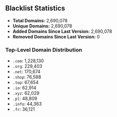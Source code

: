 ## Blacklist Statistics

- **Total Domains:** 2,690,078
- **Unique Domains:** 2,690,078
- **Added Domains Since Last Version:** 2,690,078
- **Removed Domains Since Last Version:** 0

### Top-Level Domain Distribution

-  `.com`: 1,228,130
-  `.org`: 229,403
-  `.net`: 170,674
-  `.shop`: 76,588
-  `.top`: 67,654
-  `.io`: 62,914
-  `.xyz`: 62,029
-  `.pl`: 48,809
-  `.info`: 44,363
-  `.fr`: 36,121
